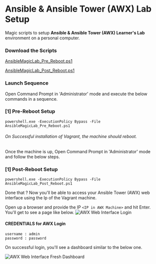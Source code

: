 # Ansible & Ansible Tower (AWX) Lab Setup
Magic scripts to setup <b>Ansible & Ansible Tower (AWX) Learner's Lab</b> environment on a personal computer.

### Download the Scripts

[AnsibleMagicLab_Pre_Reboot.ps1](https://snmaddula.github.io/pf/AnsibleMagicLab_Pre_Reboot.ps1)

[AnsibleMagicLab_Post_Reboot.ps1](https://snmaddula.github.io/pf/AnsibleMagicLab_Post_Reboot.ps1)


### Launch Sequence
Open Command Prompt in 'Administrator' mode and execute the below commands in a sequence.

### [1] Pre-Reboot Setup
    powershell.exe -ExecutionPolicy Bypass -File AnsibleMagicLab_Pre_Reboot.ps1

###### On Successful installation of Vagrant, the machine should reboot.

Once the machine is up, Open Command Prompt in 'Administrator' mode and follow the below steps. 

### [1] Post-Reboot Setup
    powershell.exe -ExecutionPolicy Bypass -File AnsibleMagicLab_Post_Reboot.ps1
    

Done that ?
Now you'll be able to access your Ansible Tower (AWX) web interface using the Ip of the Vagrant machine.

Open up a browser and provide the IP `<IP in AWX Machine>` and hit Enter. You'll get to see a page like below.
![AWX Web Interface Login](https://snmaddula.github.io/images/awx/AWX_LOGIN.PNG)

#### CREDENTIALS for AWX Login
    username : admin
    password : password


On successful login, you'll see a dashboard similar to the below one.

![AWX Web Interface Fresh Dashboard](https://snmaddula.github.io/images/awx/AWX_DASHBOARD.PNG)
